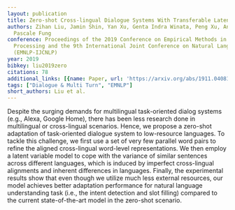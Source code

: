 ```yaml
---
layout: publication
title: Zero-shot Cross-lingual Dialogue Systems With Transferable Latent Variables
authors: Zihan Liu, Jamin Shin, Yan Xu, Genta Indra Winata, Peng Xu, Andrea Madotto,
  Pascale Fung
conference: Proceedings of the 2019 Conference on Empirical Methods in Natural Language
  Processing and the 9th International Joint Conference on Natural Language Processing
  (EMNLP-IJCNLP)
year: 2019
bibkey: liu2019zero
citations: 78
additional_links: [{name: Paper, url: 'https://arxiv.org/abs/1911.04081'}]
tags: ["Dialogue & Multi Turn", "EMNLP"]
short_authors: Liu et al.
---
```

Despite the surging demands for multilingual task-oriented dialog systems
(e.g., Alexa, Google Home), there has been less research done in multilingual
or cross-lingual scenarios. Hence, we propose a zero-shot adaptation of
task-oriented dialogue system to low-resource languages. To tackle this
challenge, we first use a set of very few parallel word pairs to refine the
aligned cross-lingual word-level representations. We then employ a latent
variable model to cope with the variance of similar sentences across different
languages, which is induced by imperfect cross-lingual alignments and inherent
differences in languages. Finally, the experimental results show that even
though we utilize much less external resources, our model achieves better
adaptation performance for natural language understanding task (i.e., the
intent detection and slot filling) compared to the current state-of-the-art
model in the zero-shot scenario.